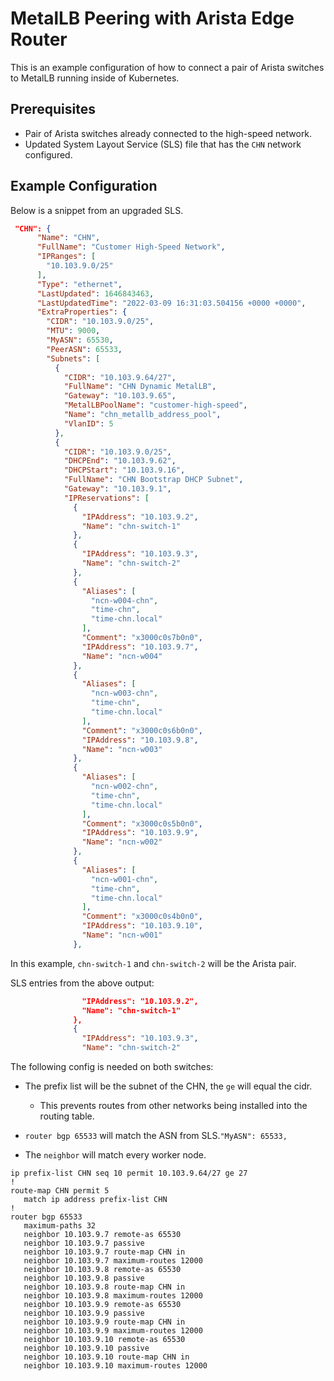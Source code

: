 # MetalLB Peering with Arista Edge Router

This is an example configuration of how to connect a pair of Arista switches to MetalLB running inside of Kubernetes.

## Prerequisites

- Pair of Arista switches already connected to the high-speed network.
- Updated System Layout Service (SLS) file that has the `CHN` network configured.

## Example Configuration

Below is a snippet from an upgraded SLS.

```json
 "CHN": {
      "Name": "CHN",
      "FullName": "Customer High-Speed Network",
      "IPRanges": [
        "10.103.9.0/25"
      ],
      "Type": "ethernet",
      "LastUpdated": 1646843463,
      "LastUpdatedTime": "2022-03-09 16:31:03.504156 +0000 +0000",
      "ExtraProperties": {
        "CIDR": "10.103.9.0/25",
        "MTU": 9000,
        "MyASN": 65530,
        "PeerASN": 65533,
        "Subnets": [
          {
            "CIDR": "10.103.9.64/27",
            "FullName": "CHN Dynamic MetalLB",
            "Gateway": "10.103.9.65",
            "MetalLBPoolName": "customer-high-speed",
            "Name": "chn_metallb_address_pool",
            "VlanID": 5
          },
          {
            "CIDR": "10.103.9.0/25",
            "DHCPEnd": "10.103.9.62",
            "DHCPStart": "10.103.9.16",
            "FullName": "CHN Bootstrap DHCP Subnet",
            "Gateway": "10.103.9.1",
            "IPReservations": [
              {
                "IPAddress": "10.103.9.2",
                "Name": "chn-switch-1"
              },
              {
                "IPAddress": "10.103.9.3",
                "Name": "chn-switch-2"
              },
              {
                "Aliases": [
                  "ncn-w004-chn",
                  "time-chn",
                  "time-chn.local"
                ],
                "Comment": "x3000c0s7b0n0",
                "IPAddress": "10.103.9.7",
                "Name": "ncn-w004"
              },
              {
                "Aliases": [
                  "ncn-w003-chn",
                  "time-chn",
                  "time-chn.local"
                ],
                "Comment": "x3000c0s6b0n0",
                "IPAddress": "10.103.9.8",
                "Name": "ncn-w003"
              },
              {
                "Aliases": [
                  "ncn-w002-chn",
                  "time-chn",
                  "time-chn.local"
                ],
                "Comment": "x3000c0s5b0n0",
                "IPAddress": "10.103.9.9",
                "Name": "ncn-w002"
              },
              {
                "Aliases": [
                  "ncn-w001-chn",
                  "time-chn",
                  "time-chn.local"
                ],
                "Comment": "x3000c0s4b0n0",
                "IPAddress": "10.103.9.10",
                "Name": "ncn-w001"
              },
```

In this example, `chn-switch-1` and `chn-switch-2` will be the Arista pair.

SLS entries from the above output:

```json
                "IPAddress": "10.103.9.2",
                "Name": "chn-switch-1"
              },
              {
                "IPAddress": "10.103.9.3",
                "Name": "chn-switch-2"
```

The following config is needed on both switches:

- The prefix list will be the subnet of the CHN, the `ge` will equal the cidr.
  - This prevents routes from other networks being installed into the routing table.

- `router bgp 65533` will match the ASN from SLS.`"MyASN": 65533,`
- The `neighbor` will match every worker node.

```text
ip prefix-list CHN seq 10 permit 10.103.9.64/27 ge 27
!
route-map CHN permit 5
   match ip address prefix-list CHN
!
router bgp 65533
   maximum-paths 32
   neighbor 10.103.9.7 remote-as 65530
   neighbor 10.103.9.7 passive
   neighbor 10.103.9.7 route-map CHN in
   neighbor 10.103.9.7 maximum-routes 12000
   neighbor 10.103.9.8 remote-as 65530
   neighbor 10.103.9.8 passive
   neighbor 10.103.9.8 route-map CHN in
   neighbor 10.103.9.8 maximum-routes 12000
   neighbor 10.103.9.9 remote-as 65530
   neighbor 10.103.9.9 passive
   neighbor 10.103.9.9 route-map CHN in
   neighbor 10.103.9.9 maximum-routes 12000
   neighbor 10.103.9.10 remote-as 65530
   neighbor 10.103.9.10 passive
   neighbor 10.103.9.10 route-map CHN in
   neighbor 10.103.9.10 maximum-routes 12000
```
